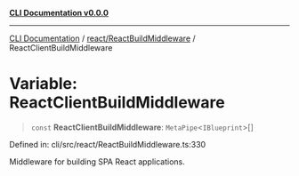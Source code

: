 [**CLI Documentation v0.0.0**](../../../README.md)

***

[CLI Documentation](../../../modules.md) / [react/ReactBuildMiddleware](../README.md) / ReactClientBuildMiddleware

# Variable: ReactClientBuildMiddleware

> `const` **ReactClientBuildMiddleware**: `MetaPipe`\<`IBlueprint`\>[]

Defined in: cli/src/react/ReactBuildMiddleware.ts:330

Middleware for building SPA React applications.
